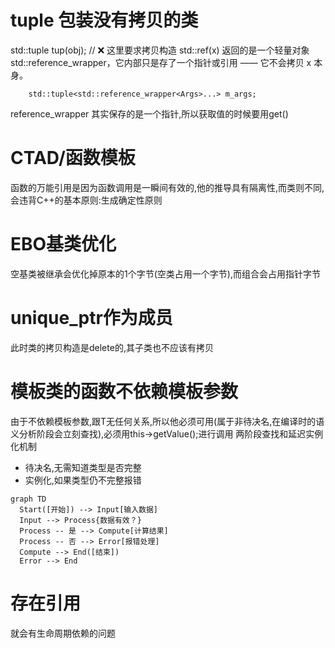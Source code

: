 # tuple 包装没有拷贝的类
std::tuple<MyClass> tup(obj);  // ❌ 这里要求拷贝构造
std::ref(x) 返回的是一个轻量对象 std::reference_wrapper<T>，它内部只是存了一个指针或引用 —— 它不会拷贝 x 本身。
```
    std::tuple<std::reference_wrapper<Args>...> m_args;
```
reference_wrapper 其实保存的是一个指针,所以获取值的时候要用get()

# CTAD/函数模板
函数的万能引用是因为函数调用是一瞬间有效的,他的推导具有隔离性,而类则不同,会违背C++的基本原则:生成确定性原则

# EBO基类优化
空基类被继承会优化掉原本的1个字节(空类占用一个字节),而组合会占用指针字节

# unique_ptr作为成员
此时类的拷贝构造是delete的,其子类也不应该有拷贝

# 模板类的函数不依赖模板参数
由于不依赖模板参数,跟T无任何关系,所以他必须可用(属于非待决名,在编译时的语义分析阶段会立刻查找),必须用this->getValue();进行调用
两阶段查找和延迟实例化机制
- 待决名,无需知道类型是否完整
- 实例化,如果类型仍不完整报错

```mermaid
graph TD
  Start([开始]) --> Input[输入数据]
  Input --> Process{数据有效？}
  Process -- 是 --> Compute[计算结果]
  Process -- 否 --> Error[报错处理]
  Compute --> End([结束])
  Error --> End
```




# 存在引用
就会有生命周期依赖的问题

